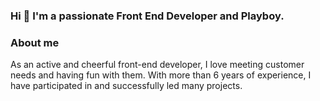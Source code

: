 ### Hi 👋 I'm a passionate Front End Developer and Playboy.

### About me
As an active and cheerful front-end developer, I love meeting customer needs and having fun with them. With more than 6 years of experience, I have participated in and successfully led many projects.

<!--
**royalcrystalking/royalcrystalking** is a ✨ _special_ ✨ repository because its `README.md` (this file) appears on your GitHub profile.

Here are some ideas to get you started:

- 🔭 I’m currently working on ...
- 🌱 I’m currently learning ...
- 👯 I’m looking to collaborate on ...
- 🤔 I’m looking for help with ...
- 💬 Ask me about ...
- 📫 How to reach me: ...
- 😄 Pronouns: ...
- ⚡ Fun fact: ...
-->
